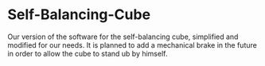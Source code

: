 # Self-Balancing-Cube

Our version of the software for the self-balancing cube, simplified and modified for our needs.
It is planned to add a mechanical brake in the future in order to allow the cube to stand ub by himself.